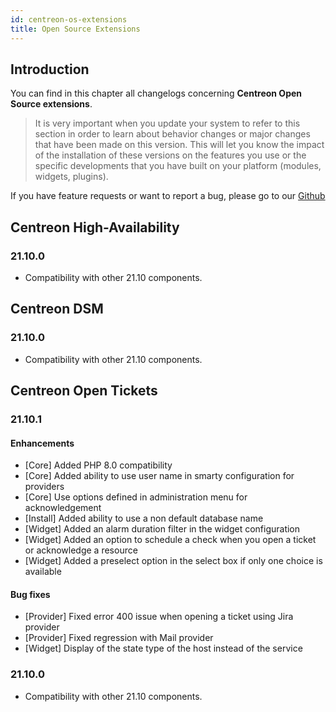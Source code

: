 ```yaml
---
id: centreon-os-extensions
title: Open Source Extensions
---
```


## Introduction

You can find in this chapter all changelogs concerning **Centreon Open Source extensions**.

> It is very important when you update your system to refer to this section in order to learn about behavior changes or
> major changes that have been made on this version. This will let you know the impact of the installation of these
> versions on the features you use or the specific developments that you have built on your platform (modules,
> widgets, plugins).

If you have feature requests or want to report a bug, please go to our
[Github](https://github.com/centreon/centreon/issues/new/choose)

## Centreon High-Availability

### 21.10.0

- Compatibility with other 21.10 components.

## Centreon DSM

### 21.10.0

- Compatibility with other 21.10 components.

## Centreon Open Tickets

### 21.10.1

#### Enhancements

- [Core] Added PHP 8.0 compatibility
- [Core] Added ability to use user name in smarty configuration for providers
- [Core] Use options defined in administration menu for acknowledgement
- [Install] Added ability to use a non default database name
- [Widget] Added an alarm duration filter in the widget configuration
- [Widget] Added an option to schedule a check when you open a ticket or acknowledge a resource
- [Widget] Added a preselect option in the select box if only one choice is available

#### Bug fixes

- [Provider] Fixed error 400 issue when opening a ticket using Jira provider
- [Provider] Fixed regression with Mail provider
- [Widget] Display of the state type of the host instead of the service

### 21.10.0

- Compatibility with other 21.10 components.
